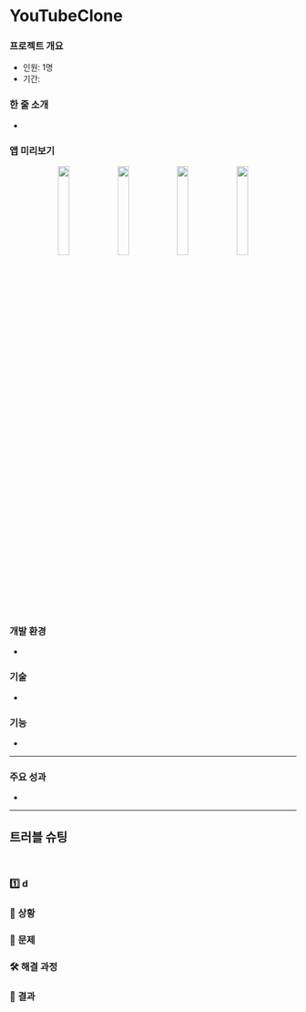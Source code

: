 # YouTubeClone

### 프로젝트 개요

- 인원: 1명
- 기간: 

### 한 줄 소개

- 

### 앱 미리보기

<p align="center" witdh="80%">
<img src="" width="20%">
<img src="" width="20%">
<img src="" width="20%">
<img src="" width="20%">
</p>


### 개발 환경

- 

### 기술

- 
  
### 기능

- 

---

### 주요 성과

-


---

## 트러블 슈팅

<br>

### 1️⃣ d

### 🤔 **상황**

### 🚨 **문제**

### 🛠️ **해결 과정**

### 📝 **결과**







